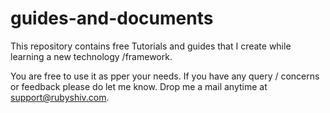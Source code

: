 # guides-and-documents

This repository contains free Tutorials and guides that I create while learning a new technology /framework.

You are free to use it as pper your needs. If you have any query / concerns or feedback please do let me know. Drop me a mail anytime at support@rubyshiv.com.
